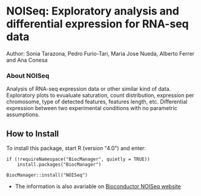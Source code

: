 # NOISeq: Exploratory analysis and differential expression for RNA-seq data

Author: Sonia Tarazona, Pedro Furio-Tari, Maria Jose Nueda, Alberto Ferrer and Ana Conesa

### About NOISeq
Analysis of RNA-seq expression data or other similar kind of data. Exploratory plots to evualuate saturation, count distribution, expression per chromosome, type of detected features, features length, etc. Differential expression between two experimental conditions with no parametric assumptions.

## How to Install
To install this package, start R (version "4.0") and enter:

```
if (!requireNamespace("BiocManager", quietly = TRUE))
    install.packages("BiocManager")

BiocManager::install("NOISeq")
```

- The information is also avariable on [Bioconductor NOISeq website](https://www.bioconductor.org/packages/release/bioc/html/NOISeq.html)
